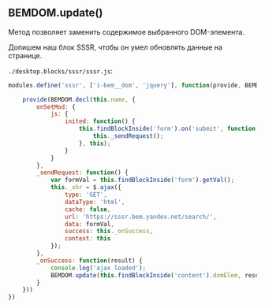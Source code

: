 ## BEMDOM.update()

Метод позволяет заменить содержимое выбранного DOM-элемента.

Допишем наш блок SSSR, чтобы он умел обновлять данные на странице.

`./desktop.blocks/sssr/sssr.js`:

```js
modules.define('sssr', ['i-bem__dom', 'jquery'], function(provide, BEMDOM, $) {

    provide(BEMDOM.decl(this.name, {
        onSetMod: {
            js: {
                inited: function() {
                    this.findBlockInside('form').on('submit', function() {
                        this._sendRequest();
                    }, this);
                }
            }
        },
        _sendRequest: function() {
            var formVal = this.findBlockInside('form').getVal();
            this._xhr = $.ajax({
                type: 'GET',
                dataType: 'html',
                cache: false,
                url: 'https://sssr.bem.yandex.net/search/',
                data: formVal,
                success: this._onSuccess,
                context: this
            });
        },
        _onSuccess: function(result) {
            console.log('ajax loaded');
            BEMDOM.update(this.findBlockInside('content').domElem, result);
        }
    }))
})
```

